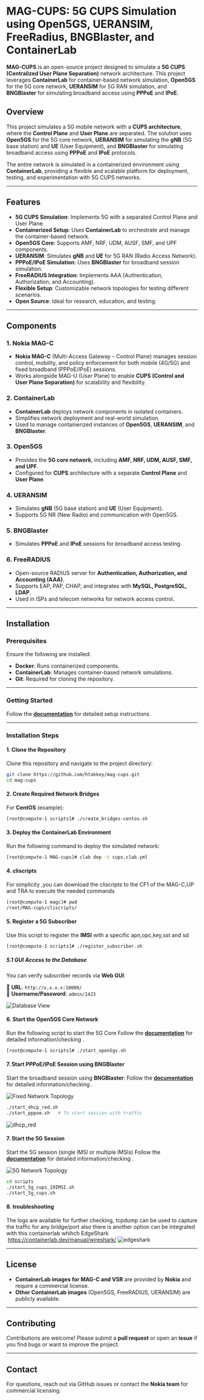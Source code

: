 # **MAG-CUPS: 5G CUPS Simulation using Open5GS, UERANSIM, FreeRadius, BNGBlaster, and ContainerLab**

**MAG-CUPS** is an open-source project designed to simulate a **5G CUPS (Centralized User Plane Separation)** network architecture. This project leverages **ContainerLab** for container-based network simulation, **Open5GS** for the 5G core network, **UERANSIM** for 5G RAN simulation, and **BNGBlaster** for simulating broadband access using **PPPoE** and **IPoE**.

## **Overview**

This project simulates a 5G mobile network with a **CUPS architecture**, where the **Control Plane** and **User Plane** are separated. The solution uses **Open5GS** for the 5G core network, **UERANSIM** for simulating the **gNB** (5G base station) and **UE** (User Equipment), and **BNGBlaster** for simulating broadband access using **PPPoE** and **IPoE** protocols.

The entire network is simulated in a containerized environment using **ContainerLab**, providing a flexible and scalable platform for deployment, testing, and experimentation with 5G CUPS networks.

---

## **Features**

- **5G CUPS Simulation**: Implements 5G with a separated Control Plane and User Plane.
- **Containerized Setup**: Uses **ContainerLab** to orchestrate and manage the container-based network.
- **Open5GS Core**: Supports AMF, NRF, UDM, AUSF, SMF, and UPF components.
- **UERANSIM**: Simulates **gNB** and **UE** for 5G RAN (Radio Access Network).
- **PPPoE/IPoE Simulation**: Uses **BNGBlaster** for broadband session simulation.
- **FreeRADIUS Integration**: Implements AAA (Authentication, Authorization, and Accounting).
- **Flexible Setup**: Customizable network topologies for testing different scenarios.
- **Open Source**: Ideal for research, education, and testing.

---

## **Components**

### **1. Nokia MAG-C**
   - **Nokia MAG-C** (Multi-Access Gateway – Control Plane) manages session control, mobility, and policy enforcement for both mobile (4G/5G) and fixed broadband (PPPoE/IPoE) sessions.
   - Works alongside MAG-U (User Plane) to enable **CUPS (Control and User Plane Separation)** for scalability and flexibility.

### **2. ContainerLab**
   - **ContainerLab** deploys network components in isolated containers.
   - Simplifies network deployment and real-world simulation.
   - Used to manage containerized instances of **Open5GS**, **UERANSIM**, and **BNGBlaster**.

### **3. Open5GS**
   - Provides the **5G core network**, including **AMF, NRF, UDM, AUSF, SMF, and UPF**.
   - Configured for **CUPS** architecture with a separate **Control Plane** and **User Plane**.

### **4. UERANSIM**
   - Simulates **gNB** (5G base station) and **UE** (User Equipment).
   - Supports 5G NR (New Radio) and communication with Open5GS.

### **5. BNGBlaster**
   - Simulates **PPPoE** and **IPoE** sessions for broadband access testing.

### **6. FreeRADIUS**
   - Open-source RADIUS server for **Authentication, Authorization, and Accounting (AAA)**.
   - Supports EAP, PAP, CHAP, and integrates with **MySQL, PostgreSQL, LDAP**.
   - Used in ISPs and telecom networks for network access control.

---

## **Installation**

### **Prerequisites**
Ensure the following are installed:

- **Docker**: Runs containerized components.
- **ContainerLab**: Manages container-based network simulations.
- **Git**: Required for cloning the repository.

---

### **Getting Started**

Follow the **[documentation](docs/installation_verification.md)** for detailed setup instructions.

---

### **Installation Steps**

#### **1. Clone the Repository**
Clone this repository and navigate to the project directory:

```bash
git clone https://github.com/htakkey/mag-cups.git
cd mag-cups
```

#### **2. Create Required Network Bridges**
For **CentOS** (example):

```bash
[root@compute-1 scripts]# ./create_bridges-centos.sh
```

#### **3. Deploy the ContainerLab Environment**
Run the following command to deploy the simulated network:

```bash
[root@compute-1 MAG-cups]# clab dep -t cups.clab.yml
```
#### **4. cliscripts**
For simplicity ,you can download the cliscripts to the CF1 of the MAG-C,UP and TRA to execute the needed commands
```bash
[root@compute-1 magc]# pwd
/root/MAG-cups/cliscripts/
```
 
 
#### **5. Register a 5G Subscriber**
Use this script to register the **IMSI** with a specific apn,opc,key,sst and sd   

```bash
[root@compute-1 scripts]# ./register_subscriber.sh 
```
##### **5.1 GUI Access to the Database**
You can verify subscriber records via **Web GUI**:

📌 **URL**: `http://x.x.x.x:10000/`  
📌 **Username/Password**: `admin/1423`  

![Database View](images/Database.png)



#### **6. Start the Open5GS Core Network**
Run the following script to start the 5G Core
Follow the **[documentation](docs/open5gs_verification.md)** for detailed information/checking .

```bash
[root@compute-1 scripts]# ./start_open5gs.sh
```


#### **7. Start PPPoE/IPoE Session using BNGBlaster**
Start the broadband session using **BNGBlaster**:
Follow the **[documentation](docs/fixed-sessions_verification.md)** for detailed information/checking .

![Fixed Network Topology](images/fixed-cups.png)

```bash
./start_dhcp_red.sh
./start_pppoe.sh   # To start session with traffic
```
![dhcp_red](images/dhcp-red.png)


#### **7. Start the 5G Session**
Start the 5G session (single IMSI or multiple IMSIs)
Follow the **[documentation](docs/5G_session_verification.md)** for detailed information/checking .

![5G Network Topology](images/5G-cups.png)

```bash
cd scripts
./start_5g_cups_10IMSI.sh
./start_5g_cups.sh
```

#### **8. troubleshooting**

The logs are available for further checking, tcpdump can be used to capture the traffic for any bridge/port
also  there is another option can be integrated with this containerlab whihch EdgeShark
 https://containerlab.dev/manual/wireshark/ 
![edgeshark](images/edgeshark.png)

---

## **License**
- **ContainerLab images for MAG-C and VSR** are provided by **Nokia** and require a commercial license.
- **Other ContainerLab images** (Open5GS, FreeRADIUS, UERANSIM) are publicly available.

---

## **Contributing**
Contributions are welcome! Please submit a **pull request** or open an **issue** if you find bugs or want to improve the project.

---

## **Contact**
For questions, reach out via GitHub issues or contact the **Nokia team** for commercial licensing.
